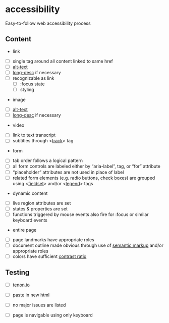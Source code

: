 # accessibility
Easy-to-follow web accessibility process

## Content
* link
 * [ ] single <a> tag around all content linked to same href
 * [ ] [alt-text](http://a11yproject.com/posts/alt-text/)
 * [ ] [long-desc](http://www.w3.org/TR/WCAG20-TECHS/H45.html) if necessary
 * [ ] recognizable as link
   * [ ] :focus state
    * [ ] styling
* image
 * [ ] [alt-text](http://a11yproject.com/posts/alt-text/)
 * [ ] [long-desc](http://www.w3.org/TR/WCAG20-TECHS/H45.html) if necessary
* video
 * [ ]  link to text transcript
 * [ ] subtitles through <[track](http://www.w3schools.com/tags/tag_track.asp)> tag
* form
 * [ ] tab order follows a logical pattern
 * [ ] all form controls are labeled either by “aria-label”, <label> tag, or “for” attribute
 * [ ] “placeholder” attributes are not used in place of label
 * [ ] related form elements (e.g. radio buttons, check boxes) are grouped using <[fieldset](http://www.w3schools.com/tags/tag_fieldset.asp)> and/or <[legend](http://www.w3schools.com/tags/tag_legend.asp)> tags
* dynamic content
 * [ ] live region attributes are set
 * [ ] states & properties are set
 * [ ] functions triggered by mouse events also fire for :focus or similar keyboard events
* entire page 
 * [ ] page landmarks have appropriate roles
 * [ ] document outline made obvious through use of [semantic markup](http://www.w3schools.com/html/html5_semantic_elements.asp) and/or appropriate roles
 * [ ] colors have sufficient [contrast ratio](http://leaverou.github.io/contrast-ratio/)

## Testing
* [ ] [tenon.io](http://tenon.io)
 * [ ] paste in new html
 * [ ] no major issues are listed
* [ ]  page is navigable using only keyboard
 
 
